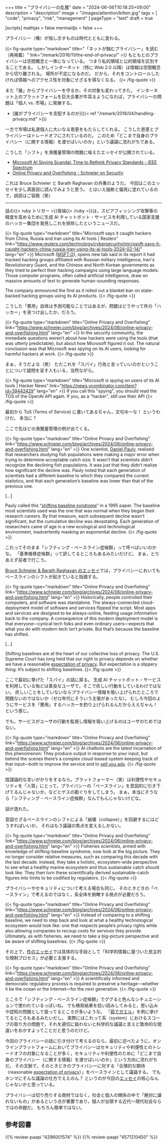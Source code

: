 +++
title = "プライバシーの乱獲"
date =  "2024-06-06T10:18:25+09:00"
description = "description"
image = "/images/attention/kitten.jpg"
tags = [ "code", "privacy", "risk", "management" ]
pageType = "text"
draft = true

[scripts]
  mathjax = false
  mermaidjs = false
+++

プライバシー（権）が指し示すものは時代とともに変わる。

{{< fig-quote type="markdown" title="「ネットが蝕むプライバシー」を読む（再掲載）" link="/remark/2016/11/the-end-of-privacy/" >}}
もともとのプライバシーは空間概念と一体になっている。 つまり私的領域と公的領域を区別することである。 しかしインターネット（特に Web 2.0 以降）は情報は空間概念から切り離される。 場所が不定になるのだ。 だから，それをコントロールしたければ情報へのアクセス性を対象にせざるを得なくなる。
{{< /fig-quote >}}

また「誰」からプライバシーを守るか，その対象も変わってきた。
インターネット上のプラットフォームを巨大企業が牛耳るようになれば，プライバシーの問題は「個人 vs. 市場」に発展する。

- [誰がプライバシーを支配するのか]({{< ref "/remark/2018/04/handling-privacy.md" >}})

一方で市場は私達個人に大いなる恩恵をもたらしてくれる。
こうした恩恵とプライバシーはトレードオフにされているのだ。
このため「どこまで自身のプライバシー（に関する情報）を渡せばいいのか」という議論に流れがちである。

こうした「シフト」を漁獲量管理の問題に喩えたエッセイが公開されている。

- [Microsoft AI Spying Scandal: Time to Rethink Privacy Standards - IEEE Spectrum](https://spectrum.ieee.org/online-privacy)
- [Online Privacy and Overfishing - Schneier on Security](https://www.schneier.com/blog/archives/2024/06/online-privacy-and-overfishing.html)

これは Bruce Schneier と Barath Raghavan の共著のようだ。
今回はこのエッセイを少し真面目に読んでみようと思う。
とはいえ独断と偏見に塗れているので，誤読はご容赦（笑）

----

話の{{< ruby トリガー >}}発端{{< /ruby >}}は，スピアフィッシング攻撃等の精度を高めるために生成 AI チャットボット・サービスを利用している国家支援のハッカー集団を発見しこれを排除したというニュースだ。

{{< fig-quote type="markdown" title="Microsoft says it caught hackers from China, Russia and Iran using its AI tools | Reuters" link="https://www.reuters.com/technology/cybersecurity/microsoft-says-it-caught-hackers-china-russia-iran-using-its-ai-tools-2024-02-14/" lang="en" >}}
Microsoft ([MSFT.O](https://www.reuters.com/markets/companies/MSFT.O)), opens new tab said in its report it had tracked hacking groups affiliated with Russian military intelligence, Iran's Revolutionary Guard, and the Chinese and North Korean governments as they tried to perfect their hacking campaigns using large language models. Those computer programs, often called artificial intelligence, draw on massive amounts of text to generate human-sounding responses.

The company announced the find as it rolled out a blanket ban on state-backed hacking groups using its AI products.
{{< /fig-quote >}}

こうした「悪用」自体は予測可能なことではあるが，問題はどうやって件の「ハッカー」を見つけ出したか，だろう。

{{< fig-quote type="markdown" title="Online Privacy and Overfishing" link="https://www.schneier.com/blog/archives/2024/06/online-privacy-and-overfishing.html" lang="en" >}}
In the security community, the immediate questions weren’t about how hackers were using the tools (that was utterly predictable), but about how Microsoft figured it out. The natural conclusion was that Microsoft was spying on its AI users, looking for harmful hackers at work.
{{< /fig-quote >}}

まぁ，そうだよな（笑） ただこれを「スパイ」行為と言っていいのかということについて疑問を呈す人もいる，当然ながら。

{{< fig-quote type="markdown" title="Microsoft is spying on users of its AI tools | Hacker News" link="https://news.ycombinator.com/item?id=39442429" lang="en" >}}
If you call this "spying", you should read the TOS of the OpenAI API again. If you, as a "hacker", still use their API
{{< /fig-quote >}}

最初から ToS (Terms of Service) に書いてあるぢゃん，文句ゆーな！ というわけだ。
本当に？

ここで先ほどの漁獲量管理の例が出てくる。

{{< fig-quote type="markdown" title="Online Privacy and Overfishing" link="https://www.schneier.com/blog/archives/2024/06/online-privacy-and-overfishing.html" lang="en" >}}
One scientist, [Daniel Pauly](https://oceans.ubc.ca/2023/05/19/daniel-pauly/), realized that researchers studying fish populations were making a major error when trying to determine acceptable catch size. It wasn’t that scientists didn’t recognize the declining fish populations. It was just that they didn’t realize how significant the decline was. Pauly noted that each generation of scientists had a different baseline to which they compared the current statistics, and that each generation’s baseline was lower than that of the previous one.

[...]

Pauly called this “[shifting baseline syndrome](https://en.wikipedia.org/wiki/Shifting_baseline)” in a 1995 paper. The baseline most scientists used was the one that was normal when they began their research careers. By that measure, each subsequent decline wasn’t significant, but the cumulative decline was devastating. Each generation of researchers came of age in a new ecological and technological environment, inadvertently masking an exponential decline.
{{< /fig-quote >}}

これってそのまま「シフティング・ベースライン症候群」って呼べばいいのかな。
「基準推移症候群」って訳してるところもあるみたいだけど。
まぁ，とりあえず前者で行こう。

[Bruce Schneier & Barath Raghavan のエッセイ][エッセイ]では，プライバシーにおいてもベースラインのシフトが起きていると指摘する。

{{< fig-quote type="markdown" title="Online Privacy and Overfishing" link="https://www.schneier.com/blog/archives/2024/06/online-privacy-and-overfishing.html" lang="en" >}}
Historically, people controlled their computers, and software was standalone. The always-connected cloud-deployment model of software and services flipped the script. Most apps and services are designed to be always-online, feeding usage information back to the company. A consequence of this modern deployment model is that everyone—cynical tech folks and even ordinary users—expects that what you do with modern tech isn’t private. But that’s because the baseline has shifted.

[...]

Shifting baselines are at the heart of our collective loss of privacy. The U.S. Supreme Court has long held that our right to privacy depends on whether we have a reasonable [expectation of privacy](https://www.law.cornell.edu/wex/expectation_of_privacy). But expectation is a slippery thing: It’s subject to shifting baselines.
{{< /fig-quote >}}

ここで最初に挙げた「スパイ」の話に戻る。
生成 AI チャットボット・サービスを利用している殆どは善良なユーザで，そこで疚しい行動をしているわけではない。
疚しいことをしていないならプライバシー情報を吸い上げられたところで問題ないのではないか（ゼロ年代にそういう主張があったな）。
むしろ今回のようにサービスを「悪用」するハッカーを釣り上げられるんだからええぢゃん！ という感じ。

でも，サービスがユーザの行動を監視し情報を吸い上げるのはユーザのためではない。

{{< fig-quote type="markdown" title="Online Privacy and Overfishing" link="https://www.schneier.com/blog/archives/2024/06/online-privacy-and-overfishing.html" lang="en" >}}
AI chatbots are the latest incarnation of this phenomenon: They produce output in response to your input, but behind the scenes there’s a complex cloud-based system keeping track of that input—both to improve the service and to [sell you ads](https://about.ads.microsoft.com/en/blog/post/february-2023/the-new-bing-creating-value-for-advertisers).
{{< /fig-quote >}}

陰謀論的な言いがかりをするなら，プラットフォーマー（笑）は利便性やセキュリティを「人質」にとって，プライバシーの「ベースライン」を意図的に引き下げてるんじゃないか，などとゲスの勘ぐりをしてしまう。
まぁ，本当にそうなら「シフティング・ベースライン症候群」なんてもんじゃないけどな。

話が逸れた。

意図せざるベースラインのシフトによる「崩壊（collapse）」を回避するにはどうすればいいか。
それはもう議論の焦点を変えるしかない。

{{< fig-quote type="markdown" title="Online Privacy and Overfishing" link="https://www.schneier.com/blog/archives/2024/06/online-privacy-and-overfishing.html" lang="en" >}}
Fisheries scientists, armed with knowledge of shifting-baseline syndrome, now look at the big picture. They no longer consider relative measures, such as comparing this decade with the last decade. Instead, they take a holistic, ecosystem-wide perspective to see what a healthy marine ecosystem and thus sustainable catch should look like. They then turn these scientifically derived sustainable-catch figures into limits to be codified by regulators.
{{< /fig-quote >}}

プライバシーやセキュリティについて考える場合も同じ。
そのときどきの「ベースライン」で考えるのではなく，系全体を俯瞰する視点が必要だろう。

{{< fig-quote type="markdown" title="Online Privacy and Overfishing" link="https://www.schneier.com/blog/archives/2024/06/online-privacy-and-overfishing.html" lang="en" >}}
Instead of comparing to a shifting baseline, we need to step back and look at what a healthy technological ecosystem would look like: one that respects people’s privacy rights while also allowing companies to recoup costs for services they provide. Ultimately, as with fisheries, we need to take a big-picture perspective and be aware of shifting baselines.
{{< /fig-quote >}}

その上で，[件のエッセイ][エッセイ]では具体的な手段として「科学的情報に基づいた民主的な規制プロセス」が必要と主張する。

{{< fig-quote type="markdown" title="Online Privacy and Overfishing" link="https://www.schneier.com/blog/archives/2024/06/online-privacy-and-overfishing.html" lang="en" >}}
A scientifically informed and democratic regulatory process is required to preserve a heritage—whether it be the ocean or the Internet—for the next generation.
{{< /fig-quote >}}

ところで「シフティング・ベースライン症候群」でググると色んなシチュエーションで使われているっぽいね。
でも検索結果を拾い読みしてみると，思い込みや認知の問題として扱ってるところが多いような。
「[茹でガエル](https://ja.wikipedia.org/wiki/%E8%8C%B9%E3%81%A7%E3%82%AC%E3%82%A8%E3%83%AB "茹でガエル - Wikipedia")」を例に挙げてるところもあるみたいだし。
実際にはこれって系（system）におけるスコープの取り方の問題で，それを適切に扱わないと科学的な議論と言えど致命的な間違いをおかすよってことだと思うのだけど。

今回のプライバシーの話に引き付けて考えるのなら，最初に述べたように，オンラインプラットフォームにおいてプライバシーはセキュリティや利便性とのトレードオフの対象になることが多く，セキュリティや利便性のために「どこまで自身のプライバシー（に関する情報）を渡せばいいのか」という方向に流れがちだ。
その文脈で，そのときどきのプライバシーに対する「合理的な期待（reasonable [expectation of privacy](https://www.law.cornell.edu/wex/expectation_of_privacy "expectation of privacy | Wex | US Law | LII / Legal Information Institute")）」をベースラインとして議論する。
でもホンマにそんな議論の仕方でええのん？ というのが今回の[エッセイ]の核心なんじゃないかと思っている。

プライバシーは切り売りする商材ではなく，社会と個人の関係の中で「絶対に譲れないもの」があるという点が重要であり，個人が台頭する近代〜現代社会ならではの命題だ。
もちろん簡単ではない。


[エッセイ]: https://www.schneier.com/blog/archives/2024/06/online-privacy-and-overfishing.html "Online Privacy and Overfishing - Schneier on Security"

## 参考図書

{{% review-paapi "4296001574" %}} <!-- ハッキング思考 -->
{{% review-paapi "4571210450" %}} <!-- はじめて学ぶ ビデオゲームの心理学 -->
